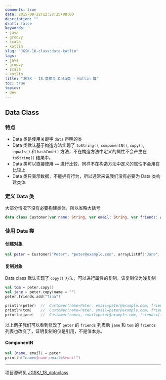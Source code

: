 ```yaml
---
comments: true
date: 2015-09-22T12:28:25+08:00
description: ""
draft: false
keywords:
- java
- groovy
- scala
- kotlin
slug: "JGSK-18-class:data-kotlin"
tags:
- java
- groovy
- scala
- kotlin
title: "JGSK - 18.类相关:Data类 - Kotlin 篇"
toc: true
topics:
- Dev
---
```


## Data Class

### 特点

- Data 类是使用关键字 `data` 声明的类
- Data 类默认基于构造方法实现了 `toString()`, `componentN()`, `copy()`, `equals()` 和 `hashCode()` 方法，不在构造方法中定义的属性不会产生在 `toString()` 结果中。
- Data 类可以直接使用 `==` 进行比较，同样不在构造方法中定义的属性不会用在比较上
- Data 类只表示数据，不能拥有行为，所以通常来说我们没有必要为 Data 类构建类体

<!--more-->

### 定义 Data 类

大部分情况下没有必要构建类体，所以省略大括号

```kotlin
data class Customer(var name: String, var email: String, var friends: ArrayList<String>)
```

### 使用 Data 类

#### 创建对象

```kotlin
val peter = Customer("Peter", "peter@example.com", arrayListOf("Jane", "Tom"))
```

#### 复制对象

Data class 默认实现了 `copy()` 方法，可以进行属性的复制，该复制仅为浅复制

```kotlin
val tom = peter.copy()
val jane = peter.copy(name = "")
peter.friends.add("Tina")

println(peter)  //  Customer(name=Peter, email=peter@example.com, friends=[Jane, Tom, Tina])
println(tom)    //  Customer(name=Peter, email=peter@example.com, friends=[Jane, Tom, Tina])
println(jane)   //  Customer(name=, email=peter@example.com, friends=[Jane, Tom, Tina])
```

以上例子我们可以看到修改了 `peter` 的 `friends` 列表后 `jane` 和 `tom` 的 `friends` 列表也改变了，证明复制的仅是引用，不是值本身。

#### ComponentN

```kotlin
val (name, email) = peter
println("name=$name,email=$email")
```


---

项目源码见 [JGSK/_18_dataclass](https://github.com/SidneyXu/JGSK)

